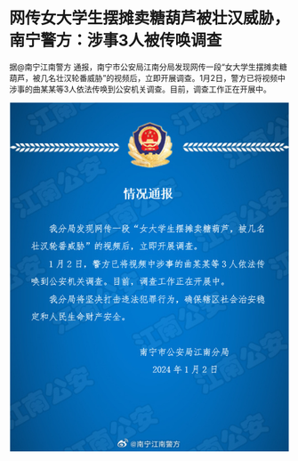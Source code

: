 # 网传女大学生摆摊卖糖葫芦被壮汉威胁，南宁警方：涉事3人被传唤调查

据@南宁江南警方
通报，南宁市公安局江南分局发现网传一段“女大学生摆摊卖糖葫芦，被几名壮汉轮番威胁”的视频后，立即开展调查。1月2日，警方已将视频中涉事的曲某某等3人依法传唤到公安机关调查。目前，调查工作正在开展中。
​​​

![8d398f1be91c5eda69784c8a9e1b2b01.jpg](https://raw.githubusercontent.com/qqhsx/qqnews_image/main/2024/01/02/网传女大学生摆摊卖糖葫芦被壮汉威胁，南宁警方：涉事3人被传唤调查/8d398f1be91c5eda69784c8a9e1b2b01.jpg)

